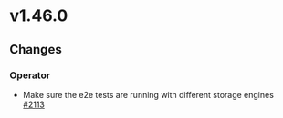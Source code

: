 # v1.46.0

## Changes

### Operator

* Make sure the e2e tests are running with different storage engines [#2113](https://github.com/FoundationDB/fdb-kubernetes-operator/pull/2113)
